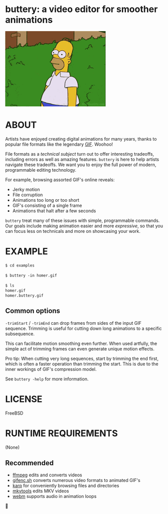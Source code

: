 # buttery: a video editor for smoother animations

![examples/homer.buttery.gif](examples/homer.buttery.gif)

# ABOUT

Artists have enjoyed creating digital animations for many years, thanks to popular file formats like the legendary [GIF](https://en.wikipedia.org/wiki/GIF). Woohoo!

File formats as a *technical subject* turn out to offer interesting tradeoffs, including errors as well as amazing features. `buttery` is here to help artists navigate these tradeoffs. We want you to enjoy the full power of modern, programmable editing technology.

For example, browsing assorted GIF's online reveals:

* Jerky motion
* File corruption
* Animations too long or too short
* GIF's consisting of a single frame
* Animations that halt after a few seconds

`buttery` treat many of these issues with simple, programmable commands. Our goals include making animation easier and more *expressive*, so that you can focus less on technicals and more on showcasing your work.

# EXAMPLE

```console
$ cd examples

$ buttery -in homer.gif

$ ls
homer.gif
homer.buttery.gif
```

## Common options

`-trimStart` / `-trimEnd` can drop frames from sides of the input GIF sequence. Trimming is useful for cutting down long animations to a specific subsequence.

This can facilitate motion smoothing even further. When used artfully, the simple act of trimming frames can even generate unique motion effects.

Pro tip: When cutting very long sequences, start by trimming the end first, which is often a faster operation than trimming the start. This is due to the inner workings of GIF's compression model.

See `buttery -help` for more information.

# LICENSE

FreeBSD

# RUNTIME REQUIREMENTS

(None)

## Recommended

* [ffmpeg](https://ffmpeg.org/) edits and converts videos
* [gifenc.sh](https://github.com/thevangelist/FFMPEG-gif-script-for-bash) converts numerous video formats to animated GIF's
* [karp](https://github.com/mcandre/karp) for conveniently browsing files and directories
* [mkvtools](https://emmgunn.com/wp/mkvtools-home/) edits MKV videos
* [webm](https://www.webmproject.org/) supports audio in animation loops

🧈
